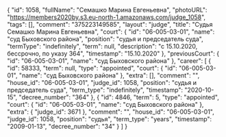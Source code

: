 {
    "id": 1058,
    "fullName": "Семашко Марина Евгеньевна",
    "photoURL": "https://members2020by.s3.eu-north-1.amazonaws.com/judge_1058",
    "tags": [],
    "comment": "375223149585",
    "layout": "judge",
    "title": "Судья Семашко Марина Евгеньевна",
    "court": {
        "id": "06-005-03-01",
        "name": "суд Быховского района",
        "position": "судья и председатель суда",
        "termType": "indefinitely",
        "term": null,
        "description": "c 15.10.2020, бессрочно, по указу 364",
        "timestamp": "15.10.2020"
    },
    "previousCourt": {
        "id": "06-005-03-01",
        "name": "суд Быховского района"
    },
    "career": [
        {
            "id": 58333,
            "term": null,
            "type": "appointed",
            "court": {
                "id": "06-005-03-01",
                "name": "суд Быховского района"
            },
            "extra": [],
            "comment": "",
            "house_id": "06-005-03-01",
            "judge_id": 1058,
            "position": "судья и председатель суда",
            "term_type": "indefinitely",
            "timestamp": "2020-10-15",
            "decree_number": "364"
        },
        {
            "id": 4846,
            "term": 5,
            "type": "appointed",
            "court": {
                "id": "06-005-03-01",
                "name": "суд Быховского района"
            },
            "extra": {
                "judge_id": 3671
            },
            "comment": "",
            "house_id": "06-005-03-01",
            "judge_id": 1058,
            "position": "судья",
            "term_type": "years",
            "timestamp": "2009-01-13",
            "decree_number": "34"
        }
    ]
}